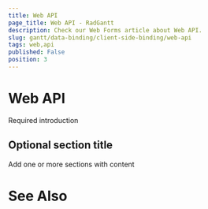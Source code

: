 ```yaml
---
title: Web API
page_title: Web API - RadGantt
description: Check our Web Forms article about Web API.
slug: gantt/data-binding/client-side-binding/web-api
tags: web,api
published: False
position: 3
---
```


# Web API



Required introduction

## Optional section title

Add one or more sections with content

# See Also
